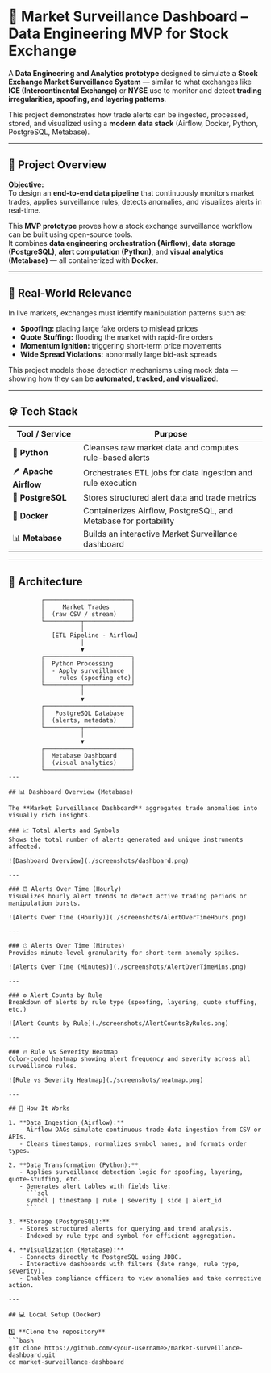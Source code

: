 # 🧠 Market Surveillance Dashboard – Data Engineering MVP for Stock Exchange

A **Data Engineering and Analytics prototype** designed to simulate a **Stock Exchange Market Surveillance System** — similar to what exchanges like **ICE (Intercontinental Exchange)** or **NYSE** use to monitor and detect **trading irregularities, spoofing, and layering patterns**.

This project demonstrates how trade alerts can be ingested, processed, stored, and visualized using a **modern data stack** (Airflow, Docker, Python, PostgreSQL, Metabase).

---

## 🚀 Project Overview

**Objective:**  
To design an **end-to-end data pipeline** that continuously monitors market trades, applies surveillance rules, detects anomalies, and visualizes alerts in real-time.

This **MVP prototype** proves how a stock exchange surveillance workflow can be built using open-source tools.  
It combines **data engineering orchestration (Airflow)**, **data storage (PostgreSQL)**, **alert computation (Python)**, and **visual analytics (Metabase)** — all containerized with **Docker**.

---

## 🧩 Real-World Relevance

In live markets, exchanges must identify manipulation patterns such as:
- **Spoofing:** placing large fake orders to mislead prices  
- **Quote Stuffing:** flooding the market with rapid-fire orders  
- **Momentum Ignition:** triggering short-term price movements  
- **Wide Spread Violations:** abnormally large bid-ask spreads  

This project models those detection mechanisms using mock data —  
showing how they can be **automated, tracked, and visualized**.

---

## ⚙️ Tech Stack

| Tool / Service | Purpose |
|----------------|----------|
| 🐍 **Python** | Cleanses raw market data and computes rule-based alerts |
| 🪶 **Apache Airflow** | Orchestrates ETL jobs for data ingestion and rule execution |
| 🐘 **PostgreSQL** | Stores structured alert data and trade metrics |
| 🐳 **Docker** | Containerizes Airflow, PostgreSQL, and Metabase for portability |
| 📊 **Metabase** | Builds an interactive Market Surveillance dashboard |

---

## 🧱 Architecture

```text
         ┌────────────────────────┐
         │     Market Trades      │
         │  (raw CSV / stream)    │
         └──────────┬─────────────┘
                    │
            [ETL Pipeline - Airflow]
                    │
                    ▼
         ┌────────────────────────┐
         │  Python Processing     │
         │  - Apply surveillance  │
         │    rules (spoofing etc)│
         └──────────┬─────────────┘
                    │
                    ▼
         ┌────────────────────────┐
         │   PostgreSQL Database  │
         │  (alerts, metadata)    │
         └──────────┬─────────────┘
                    │
                    ▼
         ┌────────────────────────┐
         │  Metabase Dashboard    │
         │  (visual analytics)    │
         └────────────────────────┘
---

## 📊 Dashboard Overview (Metabase)

The **Market Surveillance Dashboard** aggregates trade anomalies into visually rich insights.

### 📈 Total Alerts and Symbols
Shows the total number of alerts generated and unique instruments affected.

![Dashboard Overview](./screenshots/dashboard.png)

---

### ⏰ Alerts Over Time (Hourly)
Visualizes hourly alert trends to detect active trading periods or manipulation bursts.

![Alerts Over Time (Hourly)](./screenshots/AlertOverTimeHours.png)

---

### ⏱ Alerts Over Time (Minutes)
Provides minute-level granularity for short-term anomaly spikes.

![Alerts Over Time (Minutes)](./screenshots/AlertOverTimeMins.png)

---

### ⚙️ Alert Counts by Rule
Breakdown of alerts by rule type (spoofing, layering, quote stuffing, etc.)

![Alert Counts by Rule](./screenshots/AlertCountsByRules.png)

---

### 🔥 Rule vs Severity Heatmap
Color-coded heatmap showing alert frequency and severity across all surveillance rules.

![Rule vs Severity Heatmap](./screenshots/heatmap.png)

---

## 🧠 How It Works

1. **Data Ingestion (Airflow):**  
   - Airflow DAGs simulate continuous trade data ingestion from CSV or APIs.  
   - Cleans timestamps, normalizes symbol names, and formats order types.

2. **Data Transformation (Python):**  
   - Applies surveillance detection logic for spoofing, layering, quote-stuffing, etc.  
   - Generates alert tables with fields like:
     ```sql
     symbol | timestamp | rule | severity | side | alert_id
     ```

3. **Storage (PostgreSQL):**  
   - Stores structured alerts for querying and trend analysis.  
   - Indexed by rule type and symbol for efficient aggregation.

4. **Visualization (Metabase):**  
   - Connects directly to PostgreSQL using JDBC.  
   - Interactive dashboards with filters (date range, rule type, severity).  
   - Enables compliance officers to view anomalies and take corrective action.

---

## 💻 Local Setup (Docker)

1️⃣ **Clone the repository**
```bash
git clone https://github.com/<your-username>/market-surveillance-dashboard.git
cd market-surveillance-dashboard

